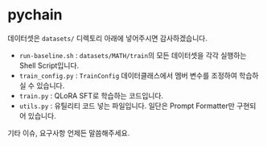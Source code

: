# pychain

데이터셋은 `datasets/` 디렉토리 아래에 넣어주시면 감사하겠습니다.

- `run-baseline.sh` : `datasets/MATH/train`의 모든 데이터셋을 각각 실행하는 Shell Script입니다.
- `train_config.py` : `TrainConfig` 데이터클래스에서 멤버 변수를 조정하여 학습하실 수 있습니다.
- `train.py` : QLoRA SFT로 학습하는 코드입니다.
- `utils.py` : 유틸리티 코드 넣는 파일입니다. 일단은 Prompt Formatter만 구현되어 있습니다.

기타 이슈, 요구사항 언제든 말씀해주세요.
